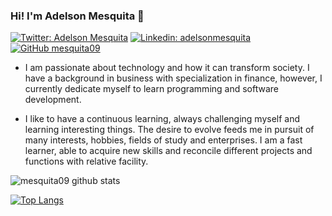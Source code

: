 ### Hi! I'm Adelson Mesquita 👋

[![Twitter: Adelson Mesquita](https://img.shields.io/twitter/follow/iadelson?style=social)](https://twitter.com/iadelson)
[![Linkedin: adelsonmesquita](https://img.shields.io/badge/-adelsonmesquita-blue?style=flat-square&logo=Linkedin&logoColor=white&link=https://www.linkedin.com/in/adelsonmesquita/)](https://www.linkedin.com/in/adelsonmesquita/)
[![GitHub mesquita09](https://img.shields.io/github/followers/mesquita09?label=follow&style=social)](https://github.com/mesquita09)

- I am passionate about technology and how it can transform society. I have a background in business with specialization in finance, however, I currently dedicate myself to learn programming and software development.

- I like to have a continuous learning, always challenging myself and learning interesting things. The desire to evolve feeds me in pursuit of many interests, hobbies, fields of study and enterprises. I am a fast learner, able to acquire new skills and reconcile different projects and functions with relative facility.

![mesquita09 github stats](https://github-readme-stats.vercel.app/api?username=mesquita09&show_icons=true&theme=tokyonight)

[![Top Langs](https://github-readme-stats.vercel.app/api/top-langs/?username=mesquita09&langs_count=8&theme=tokyonight)](https://github.com/mesquita09/github-readme-stats)
<!--
**mesquita09/mesquita09** is a ✨ _special_ ✨ repository because its `README.md` (this file) appears on your GitHub profile.

Here are some ideas to get you started:

- 🔭 I’m currently working on ...
- 🌱 I’m currently learning ...
- 👯 I’m looking to collaborate on ...
- 🤔 I’m looking for help with ...
- 💬 Ask me about ...
- 📫 How to reach me: ...
- 😄 Pronouns: ...
- ⚡ Fun fact: ...
-->
